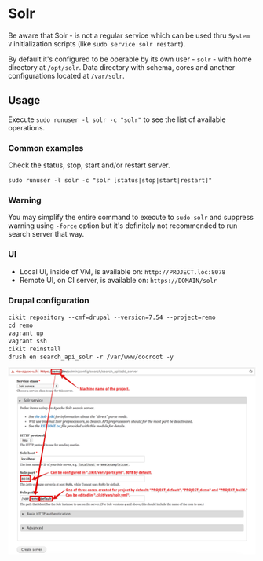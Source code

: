 # Solr

Be aware that Solr - is not a regular service which can be used thru `System V` initialization scripts (like `sudo service solr restart`).

By default it's configured to be operable by its own user - `solr` - with home directory at `/opt/solr`. Data directory with schema, cores and another configurations located at `/var/solr`.

## Usage

Execute `sudo runuser -l solr -c "solr"` to see the list of available operations.

### Common examples

Check the status, stop, start and/or restart server.

```shell
sudo runuser -l solr -c "solr [status|stop|start|restart]"
```

### Warning

You may simplify the entire command to execute to `sudo solr` and suppress warning using `-force` option but it's definitely not recommended to run search server that way.

### UI

- Local UI, inside of VM, is available on: `http://PROJECT.loc:8078`
- Remote UI, on CI server, is available on: `https://DOMAIN/solr`


### Drupal configuration

```shell
cikit repository --cmf=drupal --version=7.54 --project=remo
cd remo
vagrant up
vagrant ssh
cikit reinstall
drush en search_api_solr -r /var/www/docroot -y
```

![Drupal 7 Solr server creation](images/cikit_solr_drupal7.png)
